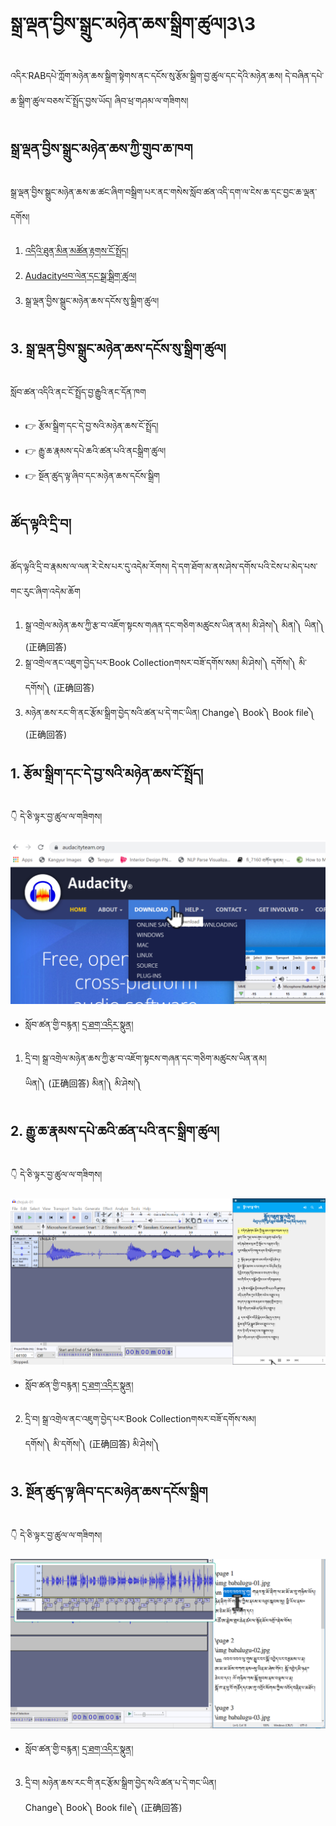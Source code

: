 # སྒྲ་ལྡན་བྱིས་སྒྲུང་མཉེན་ཆས་སྒྲིག་ཚུལ།3\3

འདིར་RABདཔེ་ཀློག་མཉེན་ཆས་སྒྲིག་སྟེགས་ནང་དངོས་སུ་རྩོམ་སྒྲིག་བྱ་ཚུལ་དང་དེའི་མཉེན་ཆས། དེ་བཞིན་དཔེ་ཆ་སྒྲིག་ཚུལ་བཅས་ངོ་སྤྲོད་བྱས་ཡོད། ཞིབ་ཕྲ་གཤམ་ལ་གཟིགས།
## སྒྲ་ལྡན་བྱིས་སྒྲུང་མཉེན་ཆས་ཀྱི་གྲུབ་ཆ་ཁག

སྒྲ་ལྡན་བྱིས་སྒྲུང་མཉེན་ཆས་ཆ་ཚང་ཞིག་བསྒྲིག་པར་ནང་གསེས་སློབ་ཚན་འདི་དག་ལ་ངེས་ཆ་དང་བྱང་ཆ་ལྡན་དགོས།

1. [འདིའི་ཐུན་མིན་མཚོན་རྟགས་ངོ་སྤྲོད།](https://github.com/buda-base/budax/blob/master/howtoguides/RAB04/index.md)
2. [Audacityཕབ་ལེན་དང་སྒྲ་སྒྲིག་ཚུལ།](https://github.com/buda-base/budax/blob/master/howtoguides/RAB05/index.md)
3. སྒྲ་ལྡན་བྱིས་སྒྲུང་མཉེན་ཆས་དངོས་སུ་སྒྲིག་ཚུལ།

## 3. སྒྲ་ལྡན་བྱིས་སྒྲུང་མཉེན་ཆས་དངོས་སུ་སྒྲིག་ཚུལ།

སློབ་ཚན་འདིའི་ནང་ངོ་སྤྲོད་བྱ་རྒྱུའི་ནང་དོན་ཁག

- 👉 རྩོམ་སྒྲིག་དང་དེ་བྱ་སའི་མཉེན་ཆས་ངོ་སྤྲོད།
- 👉 རྒྱུ་ཆ་རྣམས་དཔེ་ཆའི་ཚན་པའི་ནངསྒྲིག་ཚུལ།
- 👉 སྔོན་ཚུད་ལྟ་ཞིབ་དང་མཉེན་ཆས་དངོས་སྒྲིག

## ཚོད་ལྟའི་དྲི་བ།

ཚོད་ལྟའི་དྲི་བ་རྣམས་ལ་ལན་རེ་ངེས་པར་དུ་འདེམ་རོགས། དེ་དག་ཐོག་མ་ནས་ཤེས་དགོས་པའི་ངེས་པ་མེད་པས་གང་རུང་ཞིག་འདེམ་ཆོག

1. སྒྲ་འགྲེལ་མཉེན་ཆས་ཀྱི་རྩ་བ་འཇོག་སྟངས་གཞན་དང་གཅིག་མཚུངས་ཡིན་ནམ། མི་ཤེས།༽ མིན།༽ ཡིན།༽ (正确回答)
2. སྒྲ་འགྲེལ་ནང་འཇུག་བྱེད་པར་Book Collectionགསར་བཟོ་དགོས་སམ། མི་ཤེས།༽ དགོས།༽ མི་དགོས།༽ (正确回答)
3. མཉེན་ཆས་རང་གི་ནང་རྩོམ་སྒྲིག་བྱེད་སའི་ཚན་པ་དེ་གང་ཡིན། Change༽ Book༽ Book file༽ (正确回答)

## 1. རྩོམ་སྒྲིག་དང་དེ་བྱ་སའི་མཉེན་ཆས་ངོ་སྤྲོད།

👇 དེ་ཅི་ལྟར་བྱ་ཚུལ་ལ་གཟིགས།

![800](images/000001.png)


- སློབ་ཚན་གྱི་བརྙན། [དྲ་ཐག་འདིར་སྣུན།]()


1. དྲི་བ། སྒྲ་འགྲེལ་མཉེན་ཆས་ཀྱི་རྩ་བ་འཇོག་སྟངས་གཞན་དང་གཅིག་མཚུངས་ཡིན་ནམ།  
ཡིན།༽ (正确回答) མིན།༽ མི་ཤེས།༽

## 2. རྒྱུ་ཆ་རྣམས་དཔེ་ཆའི་ཚན་པའི་ནང་སྒྲིག་ཚུལ།

👇 དེ་ཅི་ལྟར་བྱ་ཚུལ་ལ་གཟིགས།

![800](images/000002.png)


- སློབ་ཚན་གྱི་བརྙན། [དྲ་ཐག་འདིར་སྣུན།]()


2. དྲི་བ། སྒྲ་འགྲེལ་ནང་འཇུག་བྱེད་པར་Book Collectionགསར་བཟོ་དགོས་སམ།  
དགོས།༽ མི་དགོས།༽ (正确回答) མི་ཤེས།༽

## 3. སྔོན་ཚུད་ལྟ་ཞིབ་དང་མཉེན་ཆས་དངོས་སྒྲིག

👇 དེ་ཅི་ལྟར་བྱ་ཚུལ་ལ་གཟིགས།

![800](images/000003.png)
 

- སློབ་ཚན་གྱི་བརྙན། [དྲ་ཐག་འདིར་སྣུན།]()


3. དྲི་བ། མཉེན་ཆས་རང་གི་ནང་རྩོམ་སྒྲིག་བྱེད་སའི་ཚན་པ་དེ་གང་ཡིན།  
Change༽ Book༽ Book file༽ (正确回答)